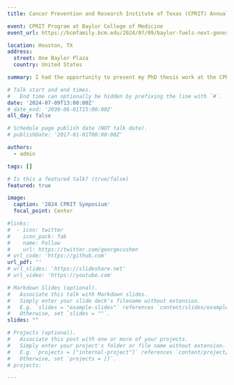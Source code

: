```yaml
---
title: Cancer Prevention and Research Institute of Texas (CPRIT) Annual Mini-Symposium

event: CPRIT Program at Baylor College of Medicine
event_url: https://bcmfamily.bcm.edu/2024/07/09/baylor-fuels-next-generation-of-cancer-researchers-through-cprit/

location: Houston, TX
address:
  street: One Baylor Plaza
  country: United States

summary: I had the opportunity to present my PhD thesis work at the CPRIT Annual Mini-Symposium. I am truly grateful to CPRIT for supporting my research over the past two years of graduate school and making this work possible.

# Talk start and end times.
#   End time can optionally be hidden by prefixing the line with `#`.
date: '2024-07-09T13:00:00Z'
# date_end: '2030-06-01T15:00:00Z'
all_day: false

# Schedule page publish date (NOT talk date).
# publishDate: '2017-01-01T00:00:00Z'

authors:
  - admin

tags: []

# Is this a featured talk? (true/false)
featured: true

image:
  caption: '2024 CPRIT Symposium'
  focal_point: Center

#links:
#  - icon: twitter
#    icon_pack: fab
#    name: Follow
#    url: https://twitter.com/georgecushen
# url_code: 'https://github.com'
url_pdf: ''
# url_slides: 'https://slideshare.net'
# url_video: 'https://youtube.com'

# Markdown Slides (optional).
#   Associate this talk with Markdown slides.
#   Simply enter your slide deck's filename without extension.
#   E.g. `slides = "example-slides"` references `content/slides/example-slides.md`.
#   Otherwise, set `slides = ""`.
slides: ""

# Projects (optional).
#   Associate this post with one or more of your projects.
#   Simply enter your project's folder or file name without extension.
#   E.g. `projects = ["internal-project"]` references `content/project/deep-learning/index.md`.
#   Otherwise, set `projects = []`.
# projects:

---
```

